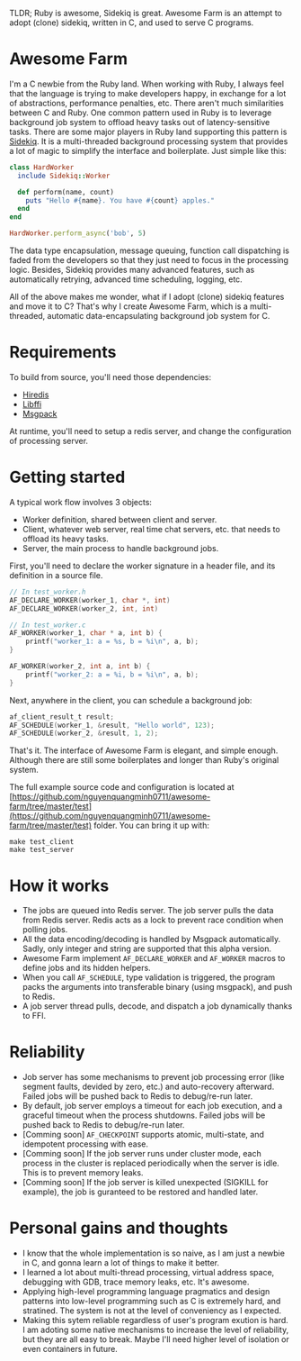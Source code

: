 TLDR; Ruby is awesome, Sidekiq is great. Awesome Farm is an attempt to adopt (clone) sidekiq, written in C, and used to serve C programs.

# Awesome Farm

I'm a C newbie from the Ruby land. When working with Ruby, I always feel that the language is trying to make developers happy, in exchange for a lot of abstractions, performance penalties, etc. There aren't much similarities between C and Ruby. One common pattern used in Ruby is to leverage background job system to offload heavy tasks out of latency-sensitive tasks. There are some major players in Ruby land supporting this pattern is [Sidekiq](https://sidekiq.org/). It is a multi-threaded background processing system that provides a lot of magic to simplify the interface and boilerplate. Just simple like this:

```ruby
class HardWorker
  include Sidekiq::Worker

  def perform(name, count)
    puts "Hello #{name}. You have #{count} apples."
  end
end
```

```ruby
HardWorker.perform_async('bob', 5)
```

The data type encapsulation, message queuing, function call dispatching is faded from the developers so that they just need to focus in the processing logic. Besides, Sidekiq provides many advanced features, such as automatically retrying, advanced time scheduling, logging, etc.

All of the above makes me wonder, what if I adopt (clone) sidekiq features and move it to C? That's why I create Awesome Farm, which is a multi-threaded, automatic data-encapsulating background job system for C.

# Requirements
To build from source, you'll need those dependencies:
- [Hiredis](https://github.com/redis/hiredis)
- [Libffi](https://github.com/libffi/libffi)
- [Msgpack](https://github.com/msgpack/msgpack)

At runtime, you'll need to setup a redis server, and change the configuration of processing server.

# Getting started

A typical work flow involves 3 objects:
- Worker definition, shared between client and server.
- Client, whatever web server, real time chat servers, etc. that needs to offload its heavy tasks.
- Server, the main process to handle background jobs.

First, you'll need to declare the worker signature in a header file, and its definition in a source file.

```c
// In test_worker.h
AF_DECLARE_WORKER(worker_1, char *, int)
AF_DECLARE_WORKER(worker_2, int, int)

// In test_worker.c
AF_WORKER(worker_1, char * a, int b) {
    printf("worker_1: a = %s, b = %i\n", a, b);
}

AF_WORKER(worker_2, int a, int b) {
    printf("worker_2: a = %i, b = %i\n", a, b);
}
```

Next, anywhere in the client, you can schedule a background job:

```c
af_client_result_t result;
AF_SCHEDULE(worker_1, &result, "Hello world", 123);
AF_SCHEDULE(worker_2, &result, 1, 2);
```

That's it. The interface of Awesome Farm is elegant, and simple enough. Although there are still some boilerplates and longer than Ruby's original system.

The full example source code and configuration is located at [https://github.com/nguyenquangminh0711/awesome-farm/tree/master/test](https://github.com/nguyenquangminh0711/awesome-farm/tree/master/test) folder. You can bring it up with:

```
make test_client
make test_server
```

# How it works
- The jobs are queued into Redis server. The job server pulls the data from Redis server. Redis acts as a lock to prevent race condition when polling jobs.
- All the data encoding/decoding is handled by Msgpack automatically. Sadly, only integer and string are supported that this alpha version.
- Awesome Farm implement `AF_DECLARE_WORKER` and `AF_WORKER` macros to define jobs and its hidden helpers.
- When you call `AF_SCHEDULE`, type validation is triggered, the program packs the arguments into transferable binary (using msgpack), and push to Redis.
- A job server thread pulls, decode, and dispatch a job dynamically thanks to FFI.

# Reliability
- Job server has some mechanisms to prevent job processing error (like segment faults, devided by zero, etc.) and auto-recovery afterward. Failed jobs will be pushed back to Redis to debug/re-run later.
- By default, job server employs a timeout for each job execution, and a graceful timeout when the process shutdowns. Failed jobs will be pushed back to Redis to debug/re-run later.
- [Comming soon] `AF_CHECKPOINT` supports atomic, multi-state, and idempotent processing with ease.
- [Comming soon] If the job server runs under cluster mode, each process in the cluster is replaced periodically when the server is idle. This is to prevent memory leaks.
- [Comming soon] If the job server is killed unexpected (SIGKILL for example), the job is guranteed to be restored and handled later.

# Personal gains and thoughts
- I know that the whole implementation is so naive, as I am just a newbie in C, and gonna learn a lot of things to make it better.
- I learned a lot about multi-thread processing, virtual address space, debugging with GDB, trace memory leaks, etc. It's awesome.
- Applying high-level programming language pragmatics and design patterns into low-level programming such as C is extremely hard, and stratined. The system is not at the level of conveniency as I expected.
- Making this sytem reliable regardless of user's program exution is hard. I am adoting some native mechanisms to increase the level of reliability, but they are all easy to break. Maybe I'll need higher level of isolation or even containers in future.
